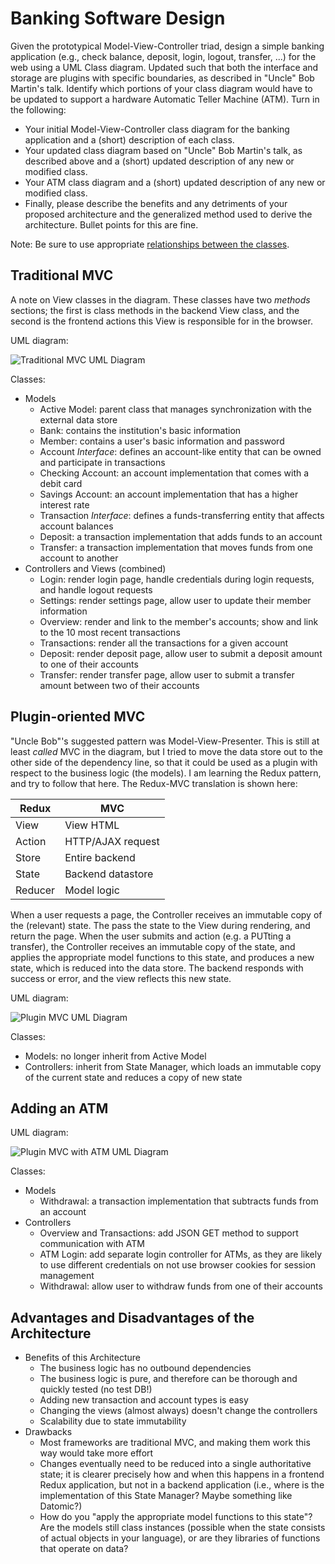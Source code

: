 # Banking Software Design

Given the prototypical Model-View-Controller triad, design a simple banking application (e.g., check balance, deposit,
login, logout, transfer, ...) for the web using a UML Class diagram. Updated such that both the interface and storage
are plugins with specific boundaries, as described in "Uncle" Bob Martin's talk. Identify which portions of your class
diagram would have to be updated to support a hardware Automatic Teller Machine (ATM). Turn in the following:

- Your initial Model-View-Controller class diagram for the banking application and a (short) description of each class.
- Your updated class diagram based on "Uncle" Bob Martin's talk, as described above and a (short) updated description of
  any new or modified class.
- Your ATM class diagram and a (short) updated description of any new or modified class.
- Finally, please describe the benefits and any detriments of your proposed architecture and the generalized method used
  to derive the architecture. Bullet points for this are fine.

Note: Be sure to use appropriate
[relationships between the classes](https://en.wikipedia.org/wiki/Class_diagram#Relationships).

## Traditional MVC

<!-- Your initial Model-View-Controller class diagram for the banking application and a (short) description of each
     class -->

A note on View classes in the diagram. These classes have two _methods_ sections; the first is class methods in the
backend View class, and the second is the frontend actions this View is responsible for in the browser.

UML diagram:

![Traditional MVC UML Diagram](./traditional-mvc.png)

Classes:

- Models
  - Active Model: parent class that manages synchronization with the external data store
  - Bank: contains the institution's basic information
  - Member: contains a user's basic information and password
  - Account _Interface_: defines an account-like entity that can be owned and participate in transactions
  - Checking Account: an account implementation that comes with a debit card
  - Savings Account: an account implementation that has a higher interest rate
  - Transaction _Interface_: defines a funds-transferring entity that affects account balances
  - Deposit: a transaction implementation that adds funds to an account
  - Transfer: a transaction implementation that moves funds from one account to another
- Controllers and Views (combined)
  - Login: render login page, handle credentials during login requests, and handle logout requests
  - Settings: render settings page, allow user to update their member information
  - Overview: render and link to the member's accounts; show and link to the 10 most recent transactions
  - Transactions: render all the transactions for a given account
  - Deposit: render deposit page, allow user to submit a deposit amount to one of their accounts
  - Transfer: render transfer page, allow user to submit a transfer amount between two of their accounts

## Plugin-oriented MVC

<!-- Your updated class diagram based on "Uncle" Bob Martin's talk, as described above and a (short) updated description
     of any new or modified class -->

"Uncle Bob"'s suggested pattern was Model-View-Presenter. This is still at least _called_ MVC in the diagram, but I
tried to move the data store out to the other side of the dependency line, so that it could be used as a plugin with
respect to the business logic (the models). I am learning the Redux pattern, and try to follow that here. The Redux-MVC
translation is shown here:

| Redux   | MVC               |
| ------- | ----------------- |
| View    | View HTML         |
| Action  | HTTP/AJAX request |
| Store   | Entire backend    |
| State   | Backend datastore |
| Reducer | Model logic       |

When a user requests a page, the Controller receives an immutable copy of the (relevant) state. The pass the state to
the View during rendering, and return the page. When the user submits and action (e.g. a PUTting a transfer), the
Controller receives an immutable copy of the state, and applies the appropriate model functions to this state, and
produces a new state, which is reduced into the data store. The backend responds with success or error, and the view
reflects this new state.

UML diagram:

![Plugin MVC UML Diagram](./plugin-mvc.png)

Classes:

- Models: no longer inherit from Active Model
- Controllers: inherit from State Manager, which loads an immutable copy of the current state and reduces a copy of new
    state

## Adding an ATM

<!-- Your ATM class diagram and a (short) updated description of any new or modified class -->

UML diagram:

![Plugin MVC with ATM UML Diagram](./plugin-mvc-atm.png)

Classes:

- Models
  - Withdrawal: a transaction implementation that subtracts funds from an account
- Controllers
  - Overview and Transactions: add JSON GET method to support communication with ATM
  - ATM Login: add separate login controller for ATMs, as they are likely to use different credentials on not use
        browser cookies for session management
  - Withdrawal: allow user to withdraw funds from one of their accounts

## Advantages and Disadvantages of the Architecture

<!-- Finally, please describe the benefits and any detriments of your proposed architecture and the generalized method
     used to derive the architecture. Bullet points for this are fine -->

- Benefits of this Architecture
  - The business logic has no outbound dependencies
  - The business logic is pure, and therefore can be thorough and quickly tested (no test DB!)
  - Adding new transaction and account types is easy
  - Changing the views (almost always) doesn't change the controllers
  - Scalability due to state immutability
- Drawbacks
  - Most frameworks are traditional MVC, and making them work this way would take more effort
  - Changes eventually need to be reduced into a single authoritative state; it is clearer precisely how and when this
      happens in a frontend Redux application, but not in a backend application (i.e., where is the implementation of
      this State Manager? Maybe something like Datomic?)
  - How do you "apply the appropriate model functions to this state"? Are the models still class instances (possible
      when the state consists of actual objects in your language), or are they libraries of functions that operate on
      data?

